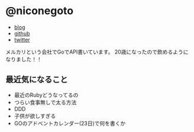 # @niconegoto

- [blog](http://niconegoto.hatenadiary.jp/)
- [github](https://github.com/niconegoto)
- [twitter](https://twitter.com/niconegoto)

メルカリという会社でGoでAPI書いています。
20歳になったので飲めるようになりました！！

## 最近気になること

- 最近のRubyどうなってるの
- つらい食事無しで太る方法
- DDD
- 子供が欲しすぎる
- GOのアドベントカレンダー(23日)で何を書くか
